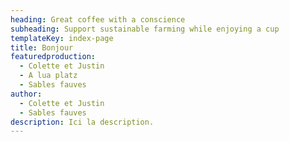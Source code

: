 ```yaml
---
heading: Great coffee with a conscience
subheading: Support sustainable farming while enjoying a cup
templateKey: index-page
title: Bonjour
featuredproduction:
  - Colette et Justin
  - A lua platz
  - Sables fauves
author:
  - Colette et Justin
  - Sables fauves
description: Ici la description.
---
```

